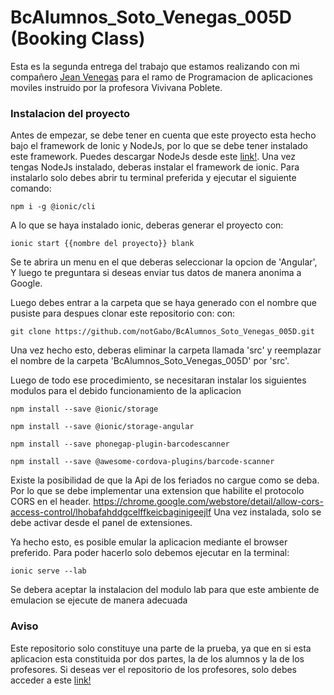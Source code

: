 # BcAlumnos_Soto_Venegas_005D (Booking Class)

Esta es la segunda entrega del trabajo que estamos realizando con mi compañero <a href="https://github.com/je4n83">Jean Venegas</a> para el ramo de 
Programacion de aplicaciones moviles instruido por la profesora Vivivana Poblete.

### Instalacion del proyecto

Antes de empezar, se debe tener en cuenta que este proyecto esta hecho bajo el framework de Ionic y NodeJs, por lo que se debe tener instalado este framework. 
Puedes descargar NodeJs desde este <a href='https://nodejs.org/en/download/'>link!</a>. Una vez tengas NodeJs instalado, deberas instalar el framework de ionic. Para 
instalarlo solo debes abrir tu terminal preferida y ejecutar el siguiente comando:

  ```npm i -g @ionic/cli```
  
A lo que se haya instalado ionic, deberas generar el proyecto con:

  ```ionic start {{nombre del proyecto}} blank```
  
Se te abrira un menu en el que deberas seleccionar la opcion de 'Angular', Y luego te preguntara si deseas enviar tus datos de manera anonima a Google.

Luego debes entrar a la carpeta que se haya generado con el nombre que pusiste para despues clonar este repositorio con:
con:

  ```git clone https://github.com/notGabo/BcAlumnos_Soto_Venegas_005D.git```
  
Una vez hecho esto, deberas eliminar la carpeta llamada 'src' y reemplazar el nombre de la carpeta 'BcAlumnos_Soto_Venegas_005D' por 'src'.

Luego de todo ese procedimiento, se necesitaran instalar los siguientes modulos para el debido funcionamiento de la aplicacion

```npm install --save @ionic/storage```

```npm install --save @ionic/storage-angular```

```npm install --save phonegap-plugin-barcodescanner```

```npm install --save @awesome-cordova-plugins/barcode-scanner```



Existe la posibilidad de que la Api de los feriados no cargue como se deba. Por lo que se debe implementar una extension que habilite el protocolo CORS en el header.
https://chrome.google.com/webstore/detail/allow-cors-access-control/lhobafahddgcelffkeicbaginigeejlf
Una vez instalada, solo se debe activar desde el panel de extensiones.


Ya hecho esto, es posible emular la aplicacion mediante el browser preferido. Para poder hacerlo solo debemos ejecutar en la terminal:

```ionic serve --lab```

Se debera aceptar la instalacion del modulo lab para que este ambiente de emulacion se ejecute de manera adecuada


### Aviso

Este repositorio solo constituye una parte de la prueba, ya que en si esta aplicacion esta constituida por dos partes, la de los alumnos y la de los profesores.
Si deseas ver el repositorio de los profesores, solo debes acceder a este <a href='https://github.com/notGabo/BcDocentes_Soto_Venegas_005D'>link!<a>
